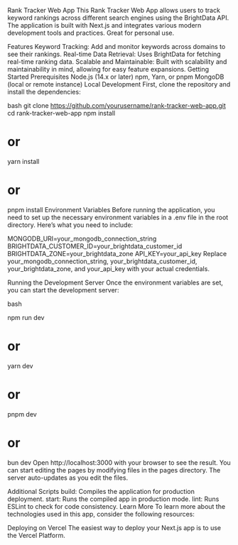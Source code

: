 Rank Tracker Web App
This Rank Tracker Web App allows users to track keyword rankings across different search engines using the BrightData API. The application is built with Next.js and integrates various modern development tools and practices. Great for personal use.

Features
Keyword Tracking: Add and monitor keywords across domains to see their rankings.
Real-time Data Retrieval: Uses BrightData for fetching real-time ranking data.
Scalable and Maintainable: Built with scalability and maintainability in mind, allowing for easy feature expansions.
Getting Started
Prerequisites
Node.js (14.x or later)
npm, Yarn, or pnpm
MongoDB (local or remote instance)
Local Development
First, clone the repository and install the dependencies:

bash
git clone https://github.com/yourusername/rank-tracker-web-app.git
cd rank-tracker-web-app
npm install
# or
yarn install
# or
pnpm install
Environment Variables
Before running the application, you need to set up the necessary environment variables in a .env file in the root directory. Here’s what you need to include:


MONGODB_URI=your_mongodb_connection_string
BRIGHTDATA_CUSTOMER_ID=your_brightdata_customer_id
BRIGHTDATA_ZONE=your_brightdata_zone
API_KEY=your_api_key
Replace your_mongodb_connection_string, your_brightdata_customer_id, your_brightdata_zone, and your_api_key with your actual credentials.

Running the Development Server
Once the environment variables are set, you can start the development server:

bash

npm run dev
# or
yarn dev
# or
pnpm dev
# or
bun dev
Open http://localhost:3000 with your browser to see the result. You can start editing the pages by modifying files in the pages directory. The server auto-updates as you edit the files.

Additional Scripts
build: Compiles the application for production deployment.
start: Runs the compiled app in production mode.
lint: Runs ESLint to check for code consistency.
Learn More
To learn more about the technologies used in this app, consider the following resources:


Deploying on Vercel
The easiest way to deploy your Next.js app is to use the Vercel Platform.

